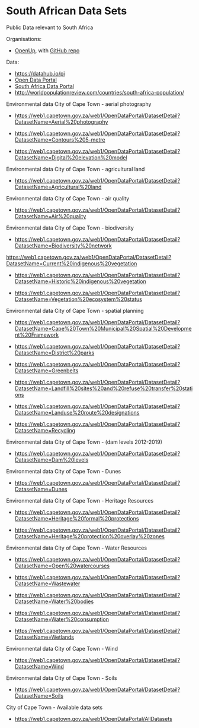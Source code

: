 # South African Data Sets
Public Data relevant to South Africa

Organisations:
* [OpenUp](https://openup.org.za/), with [GitHub repo](https://github.com/openupsa/)

Data: 
* https://datahub.io/pi
* [Open Data Portal](https://www.datafirst.uct.ac.za/dataportal/index.php/catalog/central)
* [South Africa Data Portal](http://southafrica.opendataforafrica.org/data)
* http://worldpopulationreview.com/countries/south-africa-population/

Environmental data City of Cape Town - aerial photography

* https://web1.capetown.gov.za/web1/OpenDataPortal/DatasetDetail?DatasetName=Aerial%20photography

* https://web1.capetown.gov.za/web1/OpenDataPortal/DatasetDetail?DatasetName=Contours%205-metre

* https://web1.capetown.gov.za/web1/OpenDataPortal/DatasetDetail?DatasetName=Digital%20elevation%20model

Environmental data City of Cape Town - agricultural land

* https://web1.capetown.gov.za/web1/OpenDataPortal/DatasetDetail?DatasetName=Agricultural%20land

Environmental data City of Cape Town - air quality

* https://web1.capetown.gov.za/web1/OpenDataPortal/DatasetDetail?DatasetName=Air%20quality

Environmental data City of Cape Town - biodiversity

* https://web1.capetown.gov.za/web1/OpenDataPortal/DatasetDetail?DatasetName=Biodiversity%20network

https://web1.capetown.gov.za/web1/OpenDataPortal/DatasetDetail?DatasetName=Current%20indigenous%20vegetation

* https://web1.capetown.gov.za/web1/OpenDataPortal/DatasetDetail?DatasetName=Historic%20indigenous%20vegetation

* https://web1.capetown.gov.za/web1/OpenDataPortal/DatasetDetail?DatasetName=Vegetation%20ecosystem%20status

Environmental data City of Cape Town - spatial planning

* https://web1.capetown.gov.za/web1/OpenDataPortal/DatasetDetail?DatasetName=Cape%20Town%20Municipal%20Spatial%20Development%20Framework

* https://web1.capetown.gov.za/web1/OpenDataPortal/DatasetDetail?DatasetName=District%20parks

* https://web1.capetown.gov.za/web1/OpenDataPortal/DatasetDetail?DatasetName=Greenbelts

* https://web1.capetown.gov.za/web1/OpenDataPortal/DatasetDetail?DatasetName=Landfill%20sites%20and%20refuse%20transfer%20stations

* https://web1.capetown.gov.za/web1/OpenDataPortal/DatasetDetail?DatasetName=Landuse%20route%20designations

* https://web1.capetown.gov.za/web1/OpenDataPortal/DatasetDetail?DatasetName=Recycling

Environmental data City of Cape Town - (dam levels 2012-2019)

* https://web1.capetown.gov.za/web1/OpenDataPortal/DatasetDetail?DatasetName=Dam%20levels

Environmental data City of Cape Town - Dunes

* https://web1.capetown.gov.za/web1/OpenDataPortal/DatasetDetail?DatasetName=Dunes

Environmental data City of Cape Town - Heritage Resources

* https://web1.capetown.gov.za/web1/OpenDataPortal/DatasetDetail?DatasetName=Heritage%20formal%20protections

* https://web1.capetown.gov.za/web1/OpenDataPortal/DatasetDetail?DatasetName=Heritage%20protection%20overlay%20zones

Environmental data City of Cape Town - Water Resources

* https://web1.capetown.gov.za/web1/OpenDataPortal/DatasetDetail?DatasetName=Open%20watercourses

* https://web1.capetown.gov.za/web1/OpenDataPortal/DatasetDetail?DatasetName=Wastewater

* https://web1.capetown.gov.za/web1/OpenDataPortal/DatasetDetail?DatasetName=Water%20bodies

* https://web1.capetown.gov.za/web1/OpenDataPortal/DatasetDetail?DatasetName=Water%20consumption

* https://web1.capetown.gov.za/web1/OpenDataPortal/DatasetDetail?DatasetName=Wetlands

Environmental data City of Cape Town - Wind

* https://web1.capetown.gov.za/web1/OpenDataPortal/DatasetDetail?DatasetName=Wind


Environmental data City of Cape Town - Soils

* https://web1.capetown.gov.za/web1/OpenDataPortal/DatasetDetail?DatasetName=Soils

City of Cape Town - Available data sets 

* https://web1.capetown.gov.za/web1/OpenDataPortal/AllDatasets

